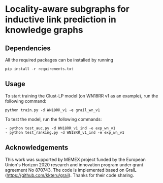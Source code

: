 # Locality-aware subgraphs for inductive link prediction in knowledge graphs

## Dependencies
All the required packages can be installed by running
```
pip install -r requirements.txt
```
## Usage
To start training the Clust-LP model (on WN18RR v1 as an example), run the following command:
```
python train.py -d WN18RR_v1 -e grail_wn_v1
```

To test the model, run the following commands:
```
- python test_auc.py -d WN18RR_v1_ind -e exp_wn_v1
- python test_ranking.py -d WN18RR_v1_ind -e exp_wn_v1
```

## Acknowledgements
This work was supported by MEMEX project funded by the European Union's Horizon 2020 research and innovation program under grant agreement No 870743.
The code is implemented based on GraIL (https://github.com/kkteru/grail). Thanks for their code sharing.
